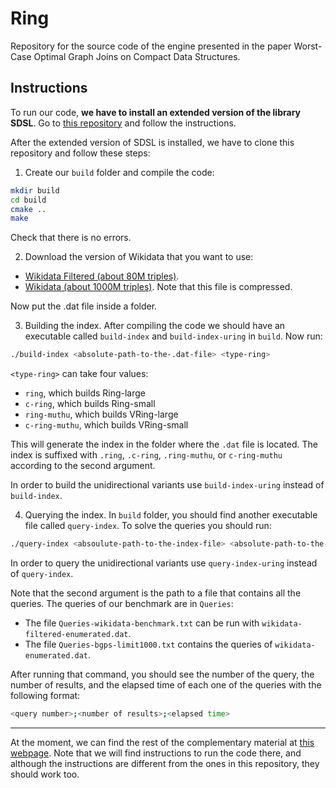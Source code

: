 # Ring

Repository for the source code of the engine presented in the paper Worst-Case Optimal Graph Joins on Compact Data Structures.

## Instructions

To run our code, **we have to install an extended version of the library SDSL**. Go to [this repository](https://github.com/darroyue/sdsl-lite) and follow the instructions.

After the extended version of SDSL is installed, we have to clone this repository and follow these steps:

1. Create our `build` folder and compile the code:
```Bash
mkdir build
cd build
cmake ..
make
```

Check that there is no errors.

2. Download the version of Wikidata that you want to use:

- [Wikidata Filtered (about 80M triples)](http://compact-leapfrog.tk/files/wikidata-filtered-enumerated.dat).
- [Wikidata (about 1000M triples)](http://compact-leapfrog.tk/files/wikidata-enumerated.dat.gz). Note that this file is compressed.

Now put the .dat file inside a folder.

3. Building the index. After compiling the code we should have an executable called `build-index` and `build-index-uring` in `build`. Now run:

```Bash
./build-index <absolute-path-to-the-.dat-file> <type-ring>
```

`<type-ring>` can take four values:
- `ring`, which builds Ring-large
- `c-ring`, which builds Ring-small
- `ring-muthu`, which builds VRing-large
- `c-ring-muthu`, which builds VRing-small
  
This will generate the index in the folder where the `.dat` file is located. The index is suffixed with `.ring`, `.c-ring`, `.ring-muthu`, or `c-ring-muthu` according to the second argument.

In order to build the unidirectional variants use `build-index-uring` instead of `build-index`.

4. Querying the index. In `build` folder, you should find another executable file called `query-index`. To solve the queries you should run:

```Bash
./query-index <absoulute-path-to-the-index-file> <absolute-path-to-the-query-file>
```
In order to query the unidirectional variants use `query-index-uring` instead of `query-index`.

Note that the second argument is the path to a file that contains all the queries. The queries of our benchmark are in `Queries`:

- The file `Queries-wikidata-benchmark.txt` can be run with `wikidata-filtered-enumerated.dat`.
- The file `Queries-bgps-limit1000.txt` contains the queries of `wikidata-enumerated.dat`.

After running that command, you should see the number of the query, the number of results, and the elapsed time of each one of the queries with the following format:
```Bash
<query number>;<number of results>;<elapsed time>
```
---

At the moment, we can find the rest of the complementary material at [this webpage](http://compact-leapfrog.tk/). Note that we will find instructions to run the code there, and although the instructions are different from the ones in this repository, they should work too.
